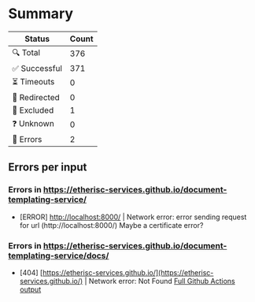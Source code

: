 # Summary

| Status        | Count |
|---------------|-------|
| 🔍 Total      | 376   |
| ✅ Successful | 371   |
| ⏳ Timeouts   | 0     |
| 🔀 Redirected | 0     |
| 👻 Excluded   | 1     |
| ❓ Unknown    | 0     |
| 🚫 Errors     | 2     |

## Errors per input

### Errors in https://etherisc-services.github.io/document-templating-service/

* [ERROR] [http://localhost:8000/](http://localhost:8000/) | Network error: error sending request for url (http://localhost:8000/) Maybe a certificate error?

### Errors in https://etherisc-services.github.io/document-templating-service/docs/

* [404] [https://etherisc-services.github.io/](https://etherisc-services.github.io/) | Network error: Not Found
[Full Github Actions output](https://github.com/etherisc-services/document-templating-service/actions/runs/16695776137?check_suite_focus=true)
